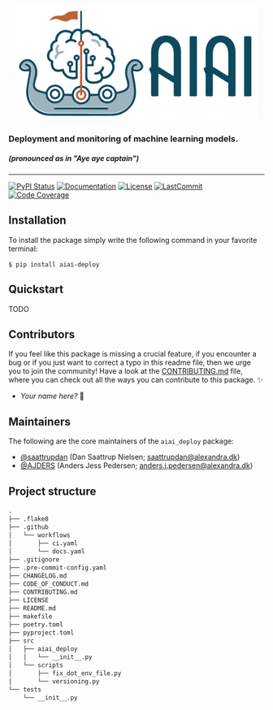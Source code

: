 <div align='center'>
<img src="https://raw.githubusercontent.com/alexandrainst/AIAI-deploy/main/gfx/aiai-deploy-logo.png" width="auto" height="224">
</div>

### Deployment and monitoring of machine learning models.
##### _(pronounced as in "Aye aye captain")_

______________________________________________________________________
[![PyPI Status](https://badge.fury.io/py/aiai_deploy.svg)](https://pypi.org/project/aiai_deploy/)
[![Documentation](https://img.shields.io/badge/docs-passing-green)](https://alexandrainst.github.io/AIAI-deploy/aiai_deploy.html)
[![License](https://img.shields.io/github/license/alexandrainst/AIAI-deploy)](https://github.com/alexandrainst/AIAI-deploy/blob/main/LICENSE)
[![LastCommit](https://img.shields.io/github/last-commit/alexandrainst/AIAI-deploy)](https://github.com/alexandrainst/AIAI-deploy/commits/main)
[![Code Coverage](https://img.shields.io/badge/Coverage-0%25-red.svg)](https://github.com/alexandrainst/AIAI-deploy/tree/main/tests)


## Installation
To install the package simply write the following command in your favorite terminal:
```
$ pip install aiai-deploy
```

## Quickstart
TODO


## Contributors

If you feel like this package is missing a crucial feature, if you encounter a bug or
if you just want to correct a typo in this readme file, then we urge you to join the
community! Have a look at the [CONTRIBUTING.md](./CONTRIBUTING.md) file, where you can
check out all the ways you can contribute to this package. :sparkles:

- _Your name here?_ :tada:


## Maintainers

The following are the core maintainers of the `aiai_deploy` package:

- [@saattrupdan](https://github.com/saattrupdan) (Dan Saattrup Nielsen; saattrupdan@alexandra.dk)
- [@AJDERS](https://github.com/AJDERS) (Anders Jess Pedersen; anders.j.pedersen@alexandra.dk)


## Project structure
```
.
├── .flake8
├── .github
│   └── workflows
│       ├── ci.yaml
│       └── docs.yaml
├── .gitignore
├── .pre-commit-config.yaml
├── CHANGELOG.md
├── CODE_OF_CONDUCT.md
├── CONTRIBUTING.md
├── LICENSE
├── README.md
├── makefile
├── poetry.toml
├── pyproject.toml
├── src
│   ├── aiai_deploy
│   │   └── __init__.py
│   └── scripts
│       ├── fix_dot_env_file.py
│       └── versioning.py
└── tests
    └── __init__.py
```
